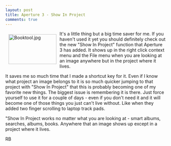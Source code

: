```yaml
---
layout: post
title: Aperture 3 - Show In Project
comments: true
---
```

<a rel="lightbox" href="/wp-content/uploads/2010/02/Booktool.jpg"><img title="Booktool.jpg" src="/wp-content/uploads/2010/02/.thumbs/.Booktool.jpg" border="0" alt="Booktool.jpg" hspace="10" vspace="10" width="150" height="94" align="left" /></a>It's a little thing but a big time saver for me. If you haven't used it yet you should definitely check out the new "Show In Project" function that Aperture 3 has added. It shows up in the right click context menu and the File menu when you are looking at an image anywhere but in the project where it lives.

It saves me so much time that I made a shortcut key for it. Even if I know what project an image belongs to it is so much quicker jumping to that project with "Show In Project" that this is probably becoming one of my favorite new things. The biggest issue is remembering it is there. Just force yourself to use it for a couple of days - even if you don't need it and it will become one of those things you just can't live without. Like when they added two finger scrolling to laptop track pads.

"Show In Project works no matter what you are looking at - smart albums, searches, albums, books. Anywhere that an image shows up except in a project where it lives.

RB